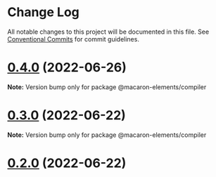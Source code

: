 # Change Log

All notable changes to this project will be documented in this file.
See [Conventional Commits](https://conventionalcommits.org) for commit guidelines.

# [0.4.0](https://github.com/macaron-elements/macaron/compare/v0.3.1...v0.4.0) (2022-06-26)

**Note:** Version bump only for package @macaron-elements/compiler





# [0.3.0](https://github.com/macaron-elements/macaron/compare/v0.2.0...v0.3.0) (2022-06-22)

**Note:** Version bump only for package @macaron-elements/compiler





# [0.2.0](https://github.com/macaron-elements/macaron/compare/v0.1.1...v0.2.0) (2022-06-22)

